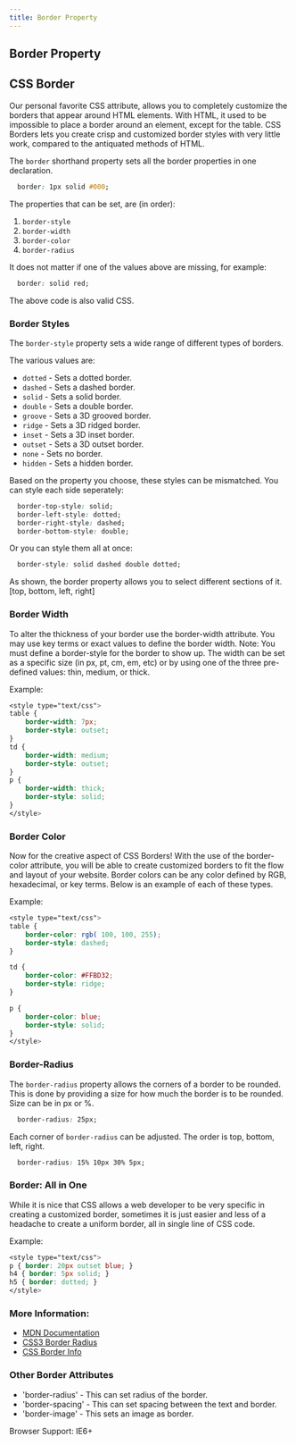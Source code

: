 ```yaml
---
title: Border Property
---
```

## Border Property

CSS Border
----

Our personal favorite CSS attribute, allows you to completely customize the borders that appear around HTML elements. With HTML, it used to be impossible to place a border around an element, except for the table. CSS Borders lets you create crisp and customized border styles with very little work, compared to the antiquated methods of HTML.

The `border` shorthand property sets all the border properties in one declaration. 
```css 
  border: 1px solid #000;
```

The properties that can be set, are (in order): 
1. `border-style`
2. `border-width`
3. `border-color`
4. `border-radius`

It does not matter if one of the values above are missing, for example:

```css 
  border: solid red;
```
The above code is also valid CSS.

### Border Styles

The `border-style` property sets a wide range of different types of borders.

The various values are:
- `dotted` - Sets a dotted border.
- `dashed` - Sets a dashed border.
- `solid` - Sets a solid border.
- `double` - Sets a double border.
- `groove` - Sets a 3D grooved border. 
- `ridge` - Sets a 3D ridged border. 
- `inset` - Sets a 3D inset border. 
- `outset` - Sets a 3D outset border.
- `none` - Sets no border.
- `hidden` - Sets a hidden border.

Based on the property you choose, these styles can be mismatched. 
You can style each side seperately:
```css
  border-top-style: solid;
  border-left-style: dotted;
  border-right-style: dashed;
  border-bottom-style: double;
```

Or you can style them all at once:
```css
  border-style: solid dashed double dotted;
```
As shown, the border property allows you to select different sections of it. [top, bottom, left, right]

### Border Width

To alter the thickness of your border use the border-width attribute. You may use key terms or exact values to define the border width. Note: You must
define a border-style for the border to show up. The width can be set as a specific size (in px, pt, cm, em, etc) or by using one of the three pre-defined
values: thin, medium, or thick.

Example:
```css
<style type="text/css">
table {
	border-width: 7px;
	border-style: outset;
}
td {
	border-width: medium;
	border-style: outset;
}
p {
	border-width: thick;
	border-style: solid;
}
</style>
```

### Border Color

Now for the creative aspect of CSS Borders! With the use of the border-color attribute, you will be able to create customized borders to fit the flow and layout
of your website. Border colors can be any color defined by RGB, hexadecimal, or key terms. Below is an example of each of these types.

Example:
```css
<style type="text/css">
table {
	border-color: rgb( 100, 100, 255);
	border-style: dashed;
}

td {
	border-color: #FFBD32;
	border-style: ridge;
}

p {
	border-color: blue;
	border-style: solid;
}
</style>
```

### Border-Radius
The `border-radius` property allows the corners of a border to be rounded. This is done by providing a size for
how much the border is to be rounded. Size can be in px or %.
```css 
  border-radius: 25px;
```
Each corner of `border-radius` can be adjusted. The order is top, bottom, left, right.
```css 
  border-radius: 15% 10px 30% 5px;
```

### Border: All in One

While it is nice that CSS allows a web developer to be very specific in creating a customized border, sometimes it is just easier and less of a headache to create a uniform border, all in single line of CSS code.

Example:
```css
<style type="text/css">
p { border: 20px outset blue; } 
h4 { border: 5px solid; } 
h5 { border: dotted; }
</style>
```

### More Information:

- [MDN Documentation](https://developer.mozilla.org/en-US/docs/Web/CSS/border)
- [CSS3 Border Radius](https://guide.freecodecamp.org/css/css3-borders-rounded-corners)
- [CSS Border Info](https://www.w3schools.com/css/css_border.asp)

### Other Border Attributes
- 'border-radius' - This can set radius of the border. 
- 'border-spacing' - This can set spacing between the text and border. 
- 'border-image' - This sets an image as border. 

Browser Support: IE6+
